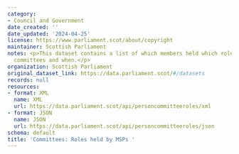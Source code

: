 ```yaml
---
category:
- Council and Government
date_created: ''
date_updated: '2024-04-25'
license: https://www.parliament.scot/about/copyright
maintainer: Scottish Parliament
notes: <p>This dataset contains a list of which members held which roles on which
  committees and when.</p>
organization: Scottish Parliament
original_dataset_link: https://data.parliament.scot/#/datasets
records: null
resources:
- format: XML
  name: XML
  url: https://data.parliament.scot/api/personcommitteeroles/xml
- format: JSON
  name: JSON
  url: https://data.parliament.scot/api/personcommitteeroles/json
schema: default
title: 'Committees: Roles held by MSPs '
---
```

